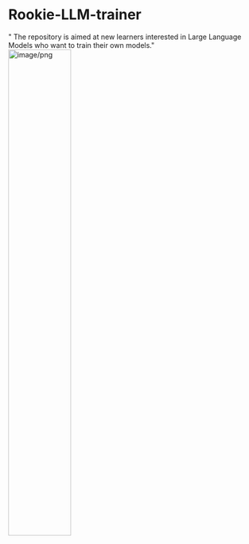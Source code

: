 # Rookie-LLM-trainer
" The repository is aimed at new learners interested in Large Language Models who want to train their own models."<br>
<img src="https://github.com/JosephLi0419/Rookie-LLM-trainer/assets/89914044/7bea6db9-0a55-4bbd-976b-4479ddc45079" alt="image/png" style="width:50%; height:auto;">


